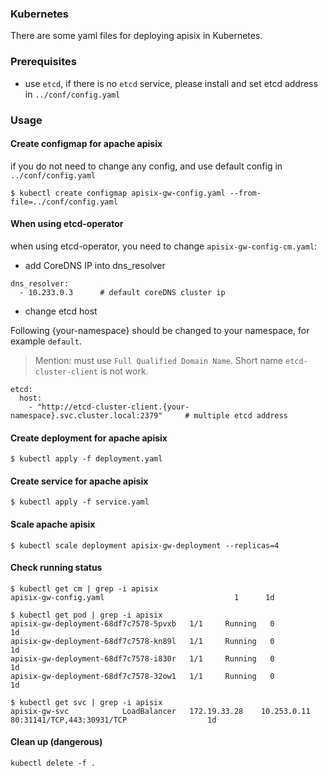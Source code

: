 <!--
#
# Licensed to the Apache Software Foundation (ASF) under one or more
# contributor license agreements.  See the NOTICE file distributed with
# this work for additional information regarding copyright ownership.
# The ASF licenses this file to You under the Apache License, Version 2.0
# (the "License"); you may not use this file except in compliance with
# the License.  You may obtain a copy of the License at
#
#     http://www.apache.org/licenses/LICENSE-2.0
#
# Unless required by applicable law or agreed to in writing, software
# distributed under the License is distributed on an "AS IS" BASIS,
# WITHOUT WARRANTIES OR CONDITIONS OF ANY KIND, either express or implied.
# See the License for the specific language governing permissions and
# limitations under the License.
#
-->

### Kubernetes

There are some yaml files for deploying apisix in Kubernetes.

### Prerequisites

- use `etcd`, if there is no `etcd` service, please install and set etcd address in `../conf/config.yaml`

### Usage

#### Create configmap for apache apisix

if you do not need to change any config, and use default config in `../conf/config.yaml`

```
$ kubectl create configmap apisix-gw-config.yaml --from-file=../conf/config.yaml
```

#### When using etcd-operator

when using etcd-operator, you need to change `apisix-gw-config-cm.yaml`:

* add CoreDNS IP into dns_resolver

```
dns_resolver:
  - 10.233.0.3      # default coreDNS cluster ip

```

* change etcd host

Following {your-namespace} should be changed to your namespace, for example `default`.
> Mention: must use `Full Qualified Domain Name`. Short name `etcd-cluster-client` is not work.

```
etcd:
  host:
    - "http://etcd-cluster-client.{your-namespace}.svc.cluster.local:2379"     # multiple etcd address
```

#### Create deployment for apache apisix

```
$ kubectl apply -f deployment.yaml
```

#### Create service for apache apisix

```
$ kubectl apply -f service.yaml
```

#### Scale apache apisix

```
$ kubectl scale deployment apisix-gw-deployment --replicas=4
```

#### Check running status

```
$ kubectl get cm | grep -i apisix
apisix-gw-config.yaml                             1      1d

$ kubectl get pod | grep -i apisix
apisix-gw-deployment-68df7c7578-5pvxb   1/1     Running   0          1d
apisix-gw-deployment-68df7c7578-kn89l   1/1     Running   0          1d
apisix-gw-deployment-68df7c7578-i830r   1/1     Running   0          1d
apisix-gw-deployment-68df7c7578-32ow1   1/1     Running   0          1d

$ kubectl get svc | grep -i apisix
apisix-gw-svc            LoadBalancer   172.19.33.28    10.253.0.11   80:31141/TCP,443:30931/TCP                  1d

```

#### Clean up (dangerous)

```
kubectl delete -f .
```

